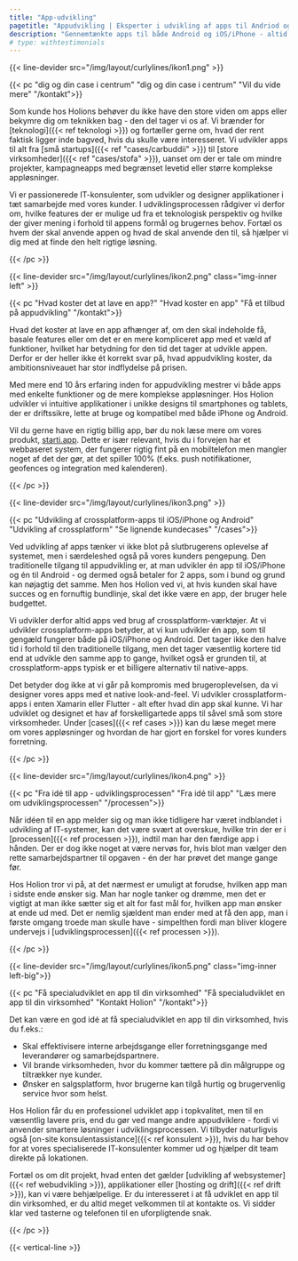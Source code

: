 ```yaml
---
title: "App-udvikling"
pagetitle: "Appudvikling | Eksperter i udvikling af apps til Andriod og iOS/iPhone"
description: "Gennemtænkte apps til både Android og iOS/iPhone - altid med slutbrugeren i centrum. Se hvordan vi kan hjælpe dig her."
# type: withtestimonials
---
```



{{< line-devider src="/img/layout/curlylines/ikon1.png" >}}

{{< pc "dig og din case i centrum" "dig og din case i centrum" "Vil du vide mere" "/kontakt">}}

Som kunde hos Holions behøver du ikke have den store viden om apps eller bekymre dig om teknikken bag - den del tager vi os af. Vi brænder for [teknologi]({{< ref teknologi >}}) og fortæller gerne om, hvad der rent faktisk ligger inde bagved, hvis du skulle være interesseret. Vi udvikler apps til alt fra [små startups]({{< ref "cases/carbuddii" >}}) til [store virksomheder]({{< ref "cases/stofa" >}}), uanset om der er tale om mindre projekter, kampagneapps med begrænset levetid eller større komplekse appløsninger.

Vi er passionerede IT-konsulenter, som udvikler og designer applikationer i tæt samarbejde med vores kunder. I udviklingsprocessen rådgiver vi derfor om, hvilke features der er mulige ud fra et teknologisk perspektiv og hvilke der giver mening i forhold til appens formål og brugernes behov. Fortæl os hvem der skal anvende appen og hvad de skal anvende den til, så hjælper vi dig med at finde den helt rigtige løsning.

{{< /pc >}}

{{< line-devider src="/img/layout/curlylines/ikon2.png" class="img-inner left" >}}

{{< pc "Hvad koster det at lave en app?" "Hvad koster en app" "Få et tilbud på appudvikling" "/kontakt">}}

Hvad det koster at lave en app afhænger af, om den skal indeholde få, basale features eller om det er en mere kompliceret app med et væld af funktioner, hvilket har betydning for den tid det tager at udvikle appen. Derfor er der heller ikke ét korrekt svar på, hvad appudvikling koster, da ambitionsniveauet har stor indflydelse på prisen.  

Med mere end 10 års erfaring inden for appudvikling mestrer vi både apps med enkelte funktioner og de mere komplekse appløsninger. Hos Holion udvikler vi intuitive applikationer i unikke designs til smartphones og tablets, der er driftssikre, lette at bruge og kompatibel med både iPhone og Android.

Vil du gerne have en rigtig billig app, bør du nok læse mere om vores produkt, [starti.app](https://starti.app). Dette er især relevant, hvis du i forvejen har et webbaseret system, der fungerer rigtig fint på en mobiltelefon men mangler noget af det der gør, at det spiller 100% (f.eks. push notifikationer, geofences og integration med kalenderen).

{{< /pc >}}

{{< line-devider src="/img/layout/curlylines/ikon3.png" >}}

{{< pc "Udvikling af crossplatform-apps til iOS/iPhone og Android" "Udvikling af crossplatform" "Se lignende kundecases" "/cases">}}

Ved udvikling af apps tænker vi ikke blot på slutbrugerens oplevelse af systemet, men i særdeleshed også på vores kunders pengepung. Den traditionelle tilgang til appudvikling er, at man udvikler én app til iOS/iPhone og én til Android - og dermed også betaler for 2 apps, som i bund og grund kan nøjagtig det samme. Men hos Holion ved vi, at hvis kunden skal have succes og en fornuftig bundlinje, skal det ikke være en app, der bruger hele budgettet.

Vi udvikler derfor altid apps ved brug af crossplatform-værktøjer. At vi udvikler crossplatform-apps betyder, at vi kun udvikler én app, som til gengæld fungerer både på iOS/iPhone og Android. Det tager ikke den halve tid i forhold til den traditionelle tilgang, men det tager væsentlig kortere tid end at udvikle den samme app to gange, hvilket også er grunden til, at crossplatform-apps typisk er et billigere alternativ til native-apps.

Det betyder dog ikke at vi går på kompromis med brugeroplevelsen, da vi designer vores apps med et native look-and-feel. Vi udvikler crossplatform-apps i enten Xamarin eller Flutter - alt efter hvad din app skal kunne. Vi har udviklet og designet et hav af forskelligartede apps til såvel små som store virksomheder. Under [cases]({{< ref cases >}}) kan du læse meget mere om vores appløsninger og hvordan de har gjort en forskel for vores kunders forretning.

{{< /pc >}}

{{< line-devider src="/img/layout/curlylines/ikon4.png" >}}

{{< pc "Fra idé til app - udviklingsprocessen" "Fra idé til app" "Læs mere om udviklingsprocessen" "/processen">}}

Når idéen til en app melder sig og man ikke tidligere har været indblandet i udvikling af IT-systemer, kan det være svært at overskue, hvilke trin der er i [processen]({{< ref processen >}}), indtil man har den færdige app i hånden. Der er dog ikke noget at være nervøs for, hvis blot man vælger den rette samarbejdspartner til opgaven - én der har prøvet det mange gange før.

Hos Holion tror vi på, at det nærmest er umuligt at forudse, hvilken app man i sidste ende ønsker sig. Man har nogle tanker og drømme, men det er vigtigt at man ikke sætter sig et alt for fast mål for, hvilken app man ønsker at ende ud med. Det er nemlig sjældent man ender med at få den app, man i første omgang troede man skulle have - simpelthen fordi man bliver klogere undervejs i [udviklingsprocessen]({{< ref processen >}}).

{{< /pc >}}

{{< line-devider src="/img/layout/curlylines/ikon5.png" class="img-inner left-big">}}

{{< pc "Få specialudviklet en app til din virksomhed" "Få specialudviklet en app til din virksomhed" "Kontakt Holion" "/kontakt">}}

Det kan være en god idé at få specialudviklet en app til din virksomhed, hvis du f.eks.:

* Skal effektivisere interne arbejdsgange eller forretningsgange med leverandører og samarbejdspartnere.
* Vil brande virksomheden, hvor du kommer tættere på din målgruppe og tiltrækker nye kunder.
* Ønsker en salgsplatform, hvor brugerne kan tilgå hurtig og brugervenlig service hvor som helst.

Hos Holion får du en professionel udviklet app i topkvalitet, men til en væsentlig lavere pris, end du gør ved mange andre appudviklere - fordi vi anvender smartere løsninger i udviklingsprocessen. Vi tilbyder naturligvis også [on-site konsulentassistance]({{< ref konsulent >}}), hvis du har behov for at vores specialiserede IT-konsulenter kommer ud og hjælper dit team direkte på lokationen. 

Fortæl os om dit projekt, hvad enten det gælder [udvikling af websystemer]({{< ref webudvikling >}}), applikationer eller [hosting og drift]({{< ref drift >}}), kan vi være behjælpelige. Er du interesseret i at få udviklet en app til din virksomhed, er du altid meget velkommen til at kontakte os. Vi sidder klar ved tasterne og telefonen til en uforpligtende snak.

{{< /pc >}}

{{< vertical-line >}}
